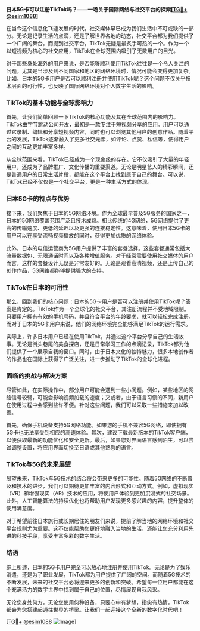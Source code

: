 **日本5G卡可以注册TikTok吗？——一场关于国际网络与社交平台的探索[[TG💪+ @esim1088](https://t.me/s/esim1088)]**

在当今这个信息化飞速发展的时代，社交媒体早已成为我们生活中不可或缺的一部分。无论是记录生活的点滴，还是了解世界各地的动态，社交平台都为我们提供了一个广阔的舞台。而提到社交平台，TikTok无疑是最炙手可热的一个。作为一个以短视频为核心的社交应用，TikTok在全球范围内吸引了无数用户的目光。

对于那些身处海外的用户来说，是否能够顺利使用TikTok往往是一个令人关注的问题。尤其是当涉及到不同国家和地区的网络环境时，情况可能会变得更加复杂。比如，日本的5G卡用户是否可以顺利注册并使用TikTok呢？这个问题不仅关乎技术层面的可行性，也反映了国际网络环境对个人数字生活的影响。

### TikTok的基本功能与全球影响力

首先，让我们简单回顾一下TikTok的核心功能及其在全球范围内的影响力。TikTok由字节跳动公司开发，最初是一款专注于短视频分享的应用。用户可以通过它录制、编辑和分享短视频内容，同时也可以浏览其他用户的创意作品。随着平台的发展，TikTok逐渐融入了更多社交元素，如评论、点赞、私信等，使得用户之间的互动更加丰富多样。

从全球范围来看，TikTok已经成为一个现象级的存在。它不仅吸引了大量的年轻用户，还成为了品牌推广、文化传播的重要渠道。无论是明星艺人的精彩瞬间，还是普通用户的日常生活片段，都能在这个平台上找到属于自己的舞台。可以说，TikTok已经不仅仅是一个社交平台，更是一种生活方式的体现。

### 日本5G卡的特点与优势

接下来，我们聚焦于日本的5G网络环境。作为全球最早普及5G服务的国家之一，日本的5G网络覆盖范围广泛且技术成熟。相比传统的4G网络，5G网络提供了更高的传输速度、更低的延迟以及更强的连接稳定性。这意味着，使用日本5G卡的用户可以在享受流畅视频播放的同时，获得更加优质的网络体验。

此外，日本的电信运营商为5G用户提供了丰富的套餐选择。这些套餐通常包括大流量数据包、无限通话时间以及各种增值服务。对于经常需要使用社交媒体的用户而言，这样的套餐设计无疑是非常友好的。无论是观看高清视频，还是上传自己的创作作品，5G网络都能够提供强大的支持。

### TikTok在日本的可用性

那么，回到我们的核心问题：日本的5G卡用户是否可以注册并使用TikTok呢？答案是肯定的。TikTok作为一个全球化的社交平台，其注册流程并不受地域限制。只要用户拥有有效的手机号码，并且符合平台的年龄要求，就可以轻松完成注册。而对于日本的5G卡用户来说，他们的网络环境完全能够满足TikTok的运行需求。

实际上，许多日本用户已经在使用TikTok，并通过这个平台分享自己的生活故事。无论是街头巷尾的美食探店，还是日常学习工作的点滴记录，TikTok都为他们提供了一个展示自我的窗口。同时，由于日本文化的独特魅力，很多本地创作者的作品也在国际上获得了广泛关注，进一步推动了TikTok的全球化进程。

### 面临的挑战与解决方案

尽管如此，在实际操作中，部分用户可能会遇到一些小问题。例如，某些地区的网络信号较弱，可能会影响视频加载的速度；又或者，由于语言习惯的不同，新用户在使用过程中会感到些许不便。针对这些问题，我们可以采取一些措施来加以改善。

首先，确保手机设备支持5G网络功能。如果您的手机不兼容5G网络，即使拥有5G卡也无法享受到相应的高速体验。其次，建议下载最新版本的TikTok客户端，以便获取最新的功能优化和安全更新。最后，如果您对界面语言感到陌生，可以尝试调整设置，将应用界面切换至日语或其他熟悉的语言。

### TikTok与5G的未来展望

展望未来，TikTok与5G技术的结合将会带来更多的可能性。随着5G网络的不断普及和技术的进步，我们可以期待更加丰富的内容形式和互动方式。例如，虚拟现实（VR）和增强现实（AR）技术的应用，将使用户体验到更加沉浸式的社交场景。此外，人工智能算法的持续优化也将帮助用户发现更多感兴趣的内容，提升整体的使用满意度。

对于希望前往日本旅行或长期居住的朋友们来说，提前了解当地的网络环境和社交平台规则尤为重要。这不仅能帮助您更好地融入当地的生活，还能让您充分利用先进的科技手段，享受丰富多彩的数字生活。

### 结语

综上所述，日本的5G卡用户完全可以放心地注册并使用TikTok。无论是为了娱乐消遣，还是为了职业发展，TikTok都为用户提供了广阔的空间。而随着5G技术的不断发展，未来的社交平台必将迎来更多的创新和突破。希望每一位用户都能在这个充满活力的数字世界中找到属于自己的位置，尽情展现自我风采。

无论您身处何方，无论您使用何种设备，只要心中有梦想，指尖有热情，TikTok都会为您搭建起通往世界的桥梁。让我们一起迎接这个全新的数字化时代吧！

[[TG💪+ @esim1088](https://t.me/s/esim1088) ![Image](https://i.postimg.cc/4NQfJmqS/Snipaste-2025-05-13-00-14-12.png)]